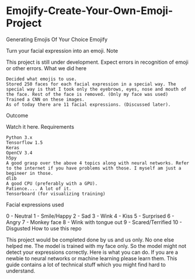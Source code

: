 # Emojify-Create-Your-Own-Emoji-Project
Generating Emojis Of Your Choice
Emojify

Turn your facial expression into an emoji.
Note

This project is still under development. Expect errors in recognition of emoji or other errors.
What we did here

    Decided what emojis to use.
    Stored 250 faces for each facial expression in a special way. The special way is that I took only the eyebrows, eyes, nose and mouth of the face. Rest of the face is removed. (Only my face was used)
    Trained a CNN on these images.
    As of today there are 11 facial expressions. (Discussed later).

Outcome

Watch it here.
Requirements

    Python 3.x
    Tensorflow 1.5
    Keras
    OpenCV 3.4
    h5py
    A good grasp over the above 4 topics along with neural networks. Refer to the internet if you have problems with those. I myself am just a begineer in those.
    dlib
    A good CPU (preferably with a GPU).
    Patience.... A lot of it.
    Tensorboard (for visualizing training)

Facial expressions used

0 - Neutral
1 - Smile/Happy
2 - Sad
3 - Wink
4 - Kiss
5 - Surprised
6 - Angry
7 - Monkey face
8 - Wink with tongue out
9 - Scared/Terrified
10 - Disgusted
How to use this repo

This project would be completed done by us and us only. No one else helped me. 
The model is trained with my face only. So the model might not detect your expressions correctly.
Here is what you can do. If you are a newbie to neural networks or machine learning please learn them. 
This guide contains a lot of technical stuff which you might find hard to understand.
